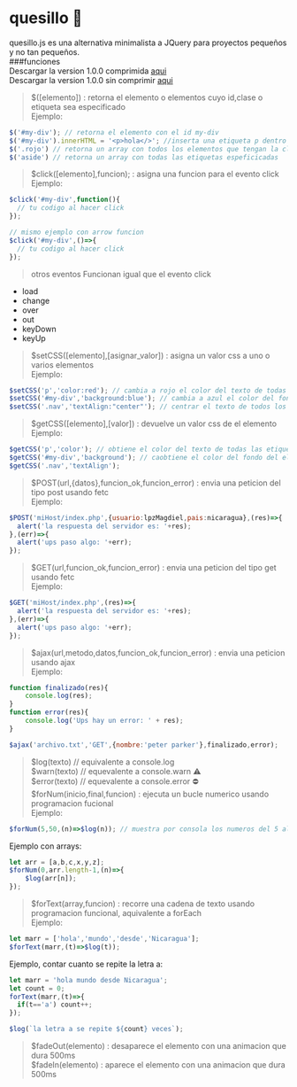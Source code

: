# quesillo 🌯
quesillo.js es una alternativa minimalista a JQuery para proyectos pequeños y no tan pequeños. <br/>
###funciones<br/>
Descargar la version 1.0.0 comprimida <a href="https://lpzmagdiel.neocities.org/quesillo/quesillo.min.js" target="_blank">aqui</a><br/>
Descargar la version 1.0.0 sin comprimir <a href="https://lpzmagdiel.neocities.org/quesillo/quesillo.js" target="_blank">aqui</a>
> $([elemento]) : retorna el elemento o elementos cuyo id,clase o etiqueta sea especificado <br/>
Ejemplo:
```javascript
$('#my-div'); // retorna el elemento con el id my-div
$('#my-div').innerHTML = '<p>hola</>'; //inserta una etiqueta p dentro de el elemento con el id especificado
$('.rojo') // retorna un array con todos los elementos que tengan la clase especificada
$('aside') // retorna un array con todas las etiquetas espeficicadas
```
> $click([elemento],funcion); : asigna una funcion para el evento click <br/>
Ejemplo:
```javascript
$click('#my-div',function(){
  // tu codigo al hacer click
});

// mismo ejemplo con arrow funcion
$click('#my-div',()=>{
  // tu codigo al hacer click
});
```
> otros eventos
Funcionan igual que el evento click
* load
* change
* over
* out
* keyDown
* keyUp
> $setCSS([elemento],[asignar_valor]) : asigna un valor css a uno o varios elementos <br/>
Ejemplo:
```javascript
$setCSS('p','color:red'); // cambia a rojo el color del texto de todas las etiquetas p
$setCSS('#my-div','background:blue'); // cambia a azul el color del fondo del elemento con el id especificado
$setCSS('.nav','textAlign:"center"'); // centrar el texto de todos los elementos con la clase .nav
```
> $getCSS([elemento],[valor]) : devuelve un valor css de el elemento <br/>
Ejemplo:
```javascript
$getCSS('p','color'); // obtiene el color del texto de todas las etiquetas p
$getCSS('#my-div','background'); // caobtiene el color del fondo del elemento con el id especificado
$getCSS('.nav','textAlign');
```
> $POST(url,{datos},funcion_ok,funcion_error) : envia una peticion del tipo post usando fetc<br/>
Ejemplo:
```javascript
$POST('miHost/index.php',{usuario:lpzMagdiel,pais:nicaragua},(res)=>{
  alert('la respuesta del servidor es: '+res);
},(err)=>{
  alert('ups paso algo: '+err);
});
```
> $GET(url,funcion_ok,funcion_error) : envia una peticion del tipo get usando fetc<br/>
Ejemplo:
```javascript
$GET('miHost/index.php',(res)=>{
  alert('la respuesta del servidor es: '+res);
},(err)=>{
  alert('ups paso algo: '+err);
});
```
> $ajax(url,metodo,datos,funcion_ok,funcion_error) : envia una peticion usando ajax<br/>
Ejemplo:
```javascript
function finalizado(res){
	console.log(res);
}
function error(res){
	console.log('Ups hay un error: ' + res);
}

$ajax('archivo.txt','GET',{nombre:'peter parker'},finalizado,error);
```
> $log(texto) // equivalente a console.log <br/>
> $warn(texto) // equevalente a console.warn ⚠️ <br/>
> $error(texto) // equevalente a console.error ⛔ <br/>
> $forNum(inicio,final,funcion) : ejecuta un bucle numerico usando programacion fucional<br/>
Ejemplo:
```javascript
$forNum(5,50,(n)=>$log(n)); // muestra por consola los numeros del 5 al 50
```
Ejemplo con arrays:
```javascript
let arr = [a,b,c,x,y,z];
$forNum(0,arr.length-1,(n)=>{
	$log(arr[n]);
});
```
> $forText(array,funcion) : recorre una cadena de texto usando programacion funcional, aquivalente a forEach<br/>
Ejemplo:
```javascript
let marr = ['hola','mundo','desde','Nicaragua'];
$forText(marr,(t)=>$log(t));
```
Ejemplo, contar cuanto se repite la letra a:
```javascript
let marr = 'hola mundo desde Nicaragua';
let count = 0;
forText(marr,(t)=>{
  if(t=='a') count++;
});

$log(`la letra a se repite ${count} veces`);
```
> $fadeOut(elemento) : desaparece el elemento con una animacion que dura 500ms<br>
> $fadeIn(elemento) : aparece el elemento con una animacion que dura 500ms<br>
